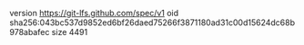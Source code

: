 version https://git-lfs.github.com/spec/v1
oid sha256:043bc537d9852ed6bf26daed75266f3871180ad31c00d15624dc68b978abafec
size 4491
